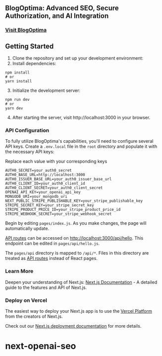 ## BlogOptima: Advanced SEO, Secure Authorization, and AI Integration

### [Visit BlogOptima](https://blogoptima.com/)

## Getting Started

1. Clone the repository and set up your development environment:
2. Install dependencies:

```
npm install
# or
yarn install
```

3. Initialize the development server:

```
npm run dev
# or
yarn dev
```

4. After starting the server, visit http://localhost:3000 in your browser.

### API Configuration

To fully utilize BlogOptima's capabilities, you'll need to configure several API keys. Create a `.env.local` file in the `root` directory and populate it with the necessary API keys:

Replace each value with your corresponding keys

```
AUTH0_SECRET=your_auth0_secret
AUTH0_BASE_URL=http://localhost:3000
AUTH0_ISSUER_BASE_URL=your_auth0_issuer_base_url
AUTH0_CLIENT_ID=your_auth0_client_id
AUTH0_CLIENT_SECRET=your_auth0_client_secret
OPENAI_API_KEY=your_openai_api_key
MONGODB_URI=your_mongodb_uri
NEXT_PUBLIC_STRIPE_PUBLISHABLE_KEY=your_stripe_publishable_key
STRIPE_SECRET_KEY=your_stripe_secret_key
STRIPE_PRODUCT_PRICE_ID=your_stripe_product_price_id
STRIPE_WEBHOOK_SECRET=your_stripe_webhook_secret
```

Begin by editing `pages/index.js`. As you make changes, the page will automatically update.

[API routes](https://nextjs.org/docs/api-routes/introduction) can be accessed on [http://localhost:3000/api/hello](http://localhost:3000/api/hello). This endpoint can be edited in `pages/api/hello.js`.

The `pages/api` directory is mapped to `/api/*`. Files in this directory are treated as [API routes](https://nextjs.org/docs/api-routes/introduction) instead of React pages.

### Learn More

Deepen your understanding of Next.js: [Next.js Documentation](https://nextjs.org/docs) - A detailed guide to the features and API of Next.js.

### Deploy on Vercel

The easiest way to deploy your Next.js app is to use the [Vercel Platform](https://vercel.com/new?utm_medium=default-template&filter=next.js&utm_source=create-next-app&utm_campaign=create-next-app-readme) from the creators of Next.js.

Check out our [Next.js deployment documentation](https://nextjs.org/docs/deployment) for more details.

# next-openai-seo
